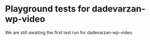 # Playground tests for dadevarzan-wp-video
We are still awaiting the first test run for dadevarzan-wp-video.
